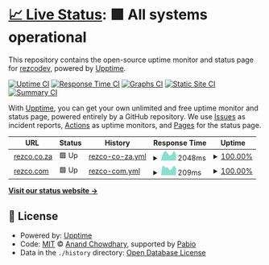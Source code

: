 # [📈 Live Status](https://rezcodev.github.io/rezco.com_monitor): <!--live status--> **🟩 All systems operational**

This repository contains the open-source uptime monitor and status page for [rezcodev](https://rezcodev.github.io/rezco.com_monitor), powered by [Upptime](https://github.com/upptime/upptime).

[![Uptime CI](https://github.com/rezcodev/rezco.com_monitor/workflows/Uptime%20CI/badge.svg)](https://github.com/rezcodev/rezco.com_monitor/actions?query=workflow%3A%22Uptime+CI%22)
[![Response Time CI](https://github.com/rezcodev/rezco.com_monitor/workflows/Response%20Time%20CI/badge.svg)](https://github.com/rezcodev/rezco.com_monitor/actions?query=workflow%3A%22Response+Time+CI%22)
[![Graphs CI](https://github.com/rezcodev/rezco.com_monitor/workflows/Graphs%20CI/badge.svg)](https://github.com/rezcodev/rezco.com_monitor/actions?query=workflow%3A%22Graphs+CI%22)
[![Static Site CI](https://github.com/rezcodev/rezco.com_monitor/workflows/Static%20Site%20CI/badge.svg)](https://github.com/rezcodev/rezco.com_monitor/actions?query=workflow%3A%22Static+Site+CI%22)
[![Summary CI](https://github.com/rezcodev/rezco.com_monitor/workflows/Summary%20CI/badge.svg)](https://github.com/rezcodev/rezco.com_monitor/actions?query=workflow%3A%22Summary+CI%22)

With [Upptime](https://upptime.js.org), you can get your own unlimited and free uptime monitor and status page, powered entirely by a GitHub repository. We use [Issues](https://github.com/rezcodev/rezco.com_monitor/issues) as incident reports, [Actions](https://github.com/rezcodev/rezco.com_monitor/actions) as uptime monitors, and [Pages](https://rezcodev.github.io/rezco.com_monitor) for the status page.

<!--start: status pages-->
<!-- This summary is generated by Upptime (https://github.com/upptime/upptime) -->
<!-- Do not edit this manually, your changes will be overwritten -->
<!-- prettier-ignore -->
| URL | Status | History | Response Time | Uptime |
| --- | ------ | ------- | ------------- | ------ |
| <img alt="" src="https://icons.duckduckgo.com/ip3/www.rezco.co.za.ico" height="13"> [rezco.co.za](https://www.rezco.co.za) | 🟩 Up | [rezco-co-za.yml](https://github.com/rezcodev/rezco.com_monitor/commits/HEAD/history/rezco-co-za.yml) | <details><summary><img alt="Response time graph" src="./graphs/rezco-co-za/response-time-week.png" height="20"> 2048ms</summary><br><a href="https://rezcodev.github.io/rezco.com_monitor/history/rezco-co-za"><img alt="Response time 2148" src="https://img.shields.io/endpoint?url=https%3A%2F%2Fraw.githubusercontent.com%2Frezcodev%2Frezco.com_monitor%2FHEAD%2Fapi%2Frezco-co-za%2Fresponse-time.json"></a><br><a href="https://rezcodev.github.io/rezco.com_monitor/history/rezco-co-za"><img alt="24-hour response time 1583" src="https://img.shields.io/endpoint?url=https%3A%2F%2Fraw.githubusercontent.com%2Frezcodev%2Frezco.com_monitor%2FHEAD%2Fapi%2Frezco-co-za%2Fresponse-time-day.json"></a><br><a href="https://rezcodev.github.io/rezco.com_monitor/history/rezco-co-za"><img alt="7-day response time 2048" src="https://img.shields.io/endpoint?url=https%3A%2F%2Fraw.githubusercontent.com%2Frezcodev%2Frezco.com_monitor%2FHEAD%2Fapi%2Frezco-co-za%2Fresponse-time-week.json"></a><br><a href="https://rezcodev.github.io/rezco.com_monitor/history/rezco-co-za"><img alt="30-day response time 2052" src="https://img.shields.io/endpoint?url=https%3A%2F%2Fraw.githubusercontent.com%2Frezcodev%2Frezco.com_monitor%2FHEAD%2Fapi%2Frezco-co-za%2Fresponse-time-month.json"></a><br><a href="https://rezcodev.github.io/rezco.com_monitor/history/rezco-co-za"><img alt="1-year response time 2148" src="https://img.shields.io/endpoint?url=https%3A%2F%2Fraw.githubusercontent.com%2Frezcodev%2Frezco.com_monitor%2FHEAD%2Fapi%2Frezco-co-za%2Fresponse-time-year.json"></a></details> | <details><summary><a href="https://rezcodev.github.io/rezco.com_monitor/history/rezco-co-za">100.00%</a></summary><a href="https://rezcodev.github.io/rezco.com_monitor/history/rezco-co-za"><img alt="All-time uptime 99.98%" src="https://img.shields.io/endpoint?url=https%3A%2F%2Fraw.githubusercontent.com%2Frezcodev%2Frezco.com_monitor%2FHEAD%2Fapi%2Frezco-co-za%2Fuptime.json"></a><br><a href="https://rezcodev.github.io/rezco.com_monitor/history/rezco-co-za"><img alt="24-hour uptime 100.00%" src="https://img.shields.io/endpoint?url=https%3A%2F%2Fraw.githubusercontent.com%2Frezcodev%2Frezco.com_monitor%2FHEAD%2Fapi%2Frezco-co-za%2Fuptime-day.json"></a><br><a href="https://rezcodev.github.io/rezco.com_monitor/history/rezco-co-za"><img alt="7-day uptime 100.00%" src="https://img.shields.io/endpoint?url=https%3A%2F%2Fraw.githubusercontent.com%2Frezcodev%2Frezco.com_monitor%2FHEAD%2Fapi%2Frezco-co-za%2Fuptime-week.json"></a><br><a href="https://rezcodev.github.io/rezco.com_monitor/history/rezco-co-za"><img alt="30-day uptime 99.97%" src="https://img.shields.io/endpoint?url=https%3A%2F%2Fraw.githubusercontent.com%2Frezcodev%2Frezco.com_monitor%2FHEAD%2Fapi%2Frezco-co-za%2Fuptime-month.json"></a><br><a href="https://rezcodev.github.io/rezco.com_monitor/history/rezco-co-za"><img alt="1-year uptime 99.98%" src="https://img.shields.io/endpoint?url=https%3A%2F%2Fraw.githubusercontent.com%2Frezcodev%2Frezco.com_monitor%2FHEAD%2Fapi%2Frezco-co-za%2Fuptime-year.json"></a></details>
| <img alt="" src="https://icons.duckduckgo.com/ip3/www.rezco.com.ico" height="13"> [rezco.com](https://www.rezco.com) | 🟩 Up | [rezco-com.yml](https://github.com/rezcodev/rezco.com_monitor/commits/HEAD/history/rezco-com.yml) | <details><summary><img alt="Response time graph" src="./graphs/rezco-com/response-time-week.png" height="20"> 209ms</summary><br><a href="https://rezcodev.github.io/rezco.com_monitor/history/rezco-com"><img alt="Response time 212" src="https://img.shields.io/endpoint?url=https%3A%2F%2Fraw.githubusercontent.com%2Frezcodev%2Frezco.com_monitor%2FHEAD%2Fapi%2Frezco-com%2Fresponse-time.json"></a><br><a href="https://rezcodev.github.io/rezco.com_monitor/history/rezco-com"><img alt="24-hour response time 195" src="https://img.shields.io/endpoint?url=https%3A%2F%2Fraw.githubusercontent.com%2Frezcodev%2Frezco.com_monitor%2FHEAD%2Fapi%2Frezco-com%2Fresponse-time-day.json"></a><br><a href="https://rezcodev.github.io/rezco.com_monitor/history/rezco-com"><img alt="7-day response time 209" src="https://img.shields.io/endpoint?url=https%3A%2F%2Fraw.githubusercontent.com%2Frezcodev%2Frezco.com_monitor%2FHEAD%2Fapi%2Frezco-com%2Fresponse-time-week.json"></a><br><a href="https://rezcodev.github.io/rezco.com_monitor/history/rezco-com"><img alt="30-day response time 222" src="https://img.shields.io/endpoint?url=https%3A%2F%2Fraw.githubusercontent.com%2Frezcodev%2Frezco.com_monitor%2FHEAD%2Fapi%2Frezco-com%2Fresponse-time-month.json"></a><br><a href="https://rezcodev.github.io/rezco.com_monitor/history/rezco-com"><img alt="1-year response time 212" src="https://img.shields.io/endpoint?url=https%3A%2F%2Fraw.githubusercontent.com%2Frezcodev%2Frezco.com_monitor%2FHEAD%2Fapi%2Frezco-com%2Fresponse-time-year.json"></a></details> | <details><summary><a href="https://rezcodev.github.io/rezco.com_monitor/history/rezco-com">100.00%</a></summary><a href="https://rezcodev.github.io/rezco.com_monitor/history/rezco-com"><img alt="All-time uptime 54.36%" src="https://img.shields.io/endpoint?url=https%3A%2F%2Fraw.githubusercontent.com%2Frezcodev%2Frezco.com_monitor%2FHEAD%2Fapi%2Frezco-com%2Fuptime.json"></a><br><a href="https://rezcodev.github.io/rezco.com_monitor/history/rezco-com"><img alt="24-hour uptime 100.00%" src="https://img.shields.io/endpoint?url=https%3A%2F%2Fraw.githubusercontent.com%2Frezcodev%2Frezco.com_monitor%2FHEAD%2Fapi%2Frezco-com%2Fuptime-day.json"></a><br><a href="https://rezcodev.github.io/rezco.com_monitor/history/rezco-com"><img alt="7-day uptime 100.00%" src="https://img.shields.io/endpoint?url=https%3A%2F%2Fraw.githubusercontent.com%2Frezcodev%2Frezco.com_monitor%2FHEAD%2Fapi%2Frezco-com%2Fuptime-week.json"></a><br><a href="https://rezcodev.github.io/rezco.com_monitor/history/rezco-com"><img alt="30-day uptime 100.00%" src="https://img.shields.io/endpoint?url=https%3A%2F%2Fraw.githubusercontent.com%2Frezcodev%2Frezco.com_monitor%2FHEAD%2Fapi%2Frezco-com%2Fuptime-month.json"></a><br><a href="https://rezcodev.github.io/rezco.com_monitor/history/rezco-com"><img alt="1-year uptime 54.36%" src="https://img.shields.io/endpoint?url=https%3A%2F%2Fraw.githubusercontent.com%2Frezcodev%2Frezco.com_monitor%2FHEAD%2Fapi%2Frezco-com%2Fuptime-year.json"></a></details>

<!--end: status pages-->

[**Visit our status website →**](https://rezcodev.github.io/rezco.com_monitor)

## 📄 License

- Powered by: [Upptime](https://github.com/upptime/upptime)
- Code: [MIT](./LICENSE) © [Anand Chowdhary](https://anandchowdhary.com), supported by [Pabio](https://pabio.com)
- Data in the `./history` directory: [Open Database License](https://opendatacommons.org/licenses/odbl/1-0/)
